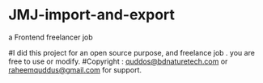 # JMJ-import-and-export
a Frontend freelancer job 


#I did this project for an open source purpose, and freelance job . you are free to use or modify.
#Copyright : quddos@bdnaturetech.com or raheemquddus@gmail.com for support.

